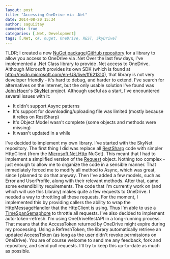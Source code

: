 ```yaml
---
layout: post
title: "Accessing OneDrive via .Net"
date: 2014-08-20 15:34
author: saguiitay
comments: true
categories: [.Net, Development]
tags: [.Net, c#, nuget, OneDrive, REST, SkyDrive]
---
```

TLDR; I created a new [NuGet package](https://www.nuget.org/packages/OneDriveRestAPI)/[GitHub repository](https://github.com/saguiitay/OneDriveRestAPI) for a library to allow you access to OneDrive via .Net Over the last few days, I've implemented a .Net Class library to provide .Net access to OneDrive. Although Microsoft provides its own SDK (which is found at http://msdn.microsoft.com/en-US/live/ff621310), that library is not very developer friendly - it's hard to debug, and harder to extend. I've search for alternatives on the internet, but the only usable solution I've found was [John Hoerr](https://twitter.com/johnhoerr)'s [SkyNet](https://github.com/jhoerr/SkyNet) project. Although useful as a start, I've encountered several issues with it:

-   It didn't support Async patterns
-   It's support for downloading/uploading file was limited (mostly because it relies on RestSharp)
-   It's Object Model wasn't complete (some objects and methods were missing)
-   It wasn't updated in a while

I've decided to implement my own library. I've started with the SkyNet repository. The first thing I did was replace all [RestSharp](http://restsharp.org/) code with simpler HttpClient (from the [Microsoft.Net.Http](https://www.nuget.org/packages/Microsoft.Net.Http) NuGet). This meant that I had to implement a simplified version of the [Request](https://github.com/saguiitay/OneDriveRestAPI/blob/master/src/OneDriveRestAPI/Util/Request.cs) object. Nothing too complex - just enough to allow me to organize the code in a sensible manner. That immediately forced me to modify all method to Async, which was great, since I planned to do that anyway. Then I've added a few models, such as Error and UserProfile, along with their relevant methods. After that, came some extendibility requirements. The code that I'm currently work on (and which will use this Library) makes quite a few requests to OneDrive. I needed a way to throttling all these requests. For the moment, I implemented this by providing callers the ability to wrap the HttpMessageHandler that the HttpClient is using. Thus I'm able to use a [TimeSpanSemaphore](http://itaysagui.wordpress.com/2014/05/02/throttling-web-requests/ "Throttling web requests") to throttle all requests. I've also decided to implement auto-token-refresh. I'm using OneDriveRestAPI in a long-running process. That means that the AccessToken returned by OneDrive might expire during my processing. Using a RefreshToken, the library automatically retrieve an updated AccessToken (as long as the user didn't revoke permissions on OneDrive). You are of course welcome to send me any feedback, fork and repository, and send pull requests. I'll try to keep this up-to-date as much as possible.


